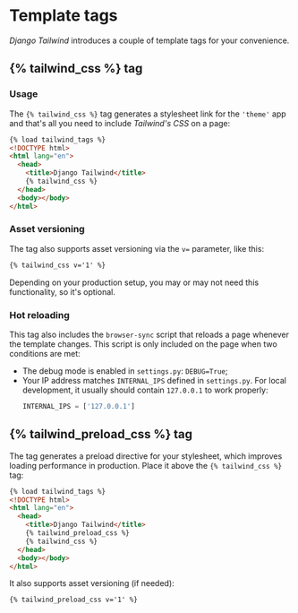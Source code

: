 # Template tags

_Django Tailwind_ introduces a couple of template tags for your convenience.

## {% tailwind_css %} tag

### Usage

The `{% tailwind_css %}` tag generates a stylesheet link for the `'theme'` app
and that's all you need to include _Tailwind's CSS_ on a page:

```html
{% load tailwind_tags %}
<!DOCTYPE html>
<html lang="en">
  <head>
    <title>Django Tailwind</title>
    {% tailwind_css %}
  </head>
  <body></body>
</html>
```

### Asset versioning

The tag also supports asset versioning via the `v=` parameter, like this:

```html
{% tailwind_css v='1' %}
```

Depending on your production setup, you may or may not need this functionality,
so it's optional.

### Hot reloading

This tag also includes the `browser-sync` script that reloads a page whenever
the template changes. This script is only included on the page when two
conditions are met:

- The debug mode is enabled in `settings.py`: `DEBUG=True`;
- Your IP address matches `INTERNAL_IPS` defined in `settings.py`. For local
  development, it usually should contain `127.0.0.1` to work properly:
  ```python
  INTERNAL_IPS = ['127.0.0.1']
  ```

## {% tailwind_preload_css %} tag

The tag generates a preload directive for your stylesheet, which improves
loading performance in production. Place it above the `{% tailwind_css %}` tag:

```html
{% load tailwind_tags %}
<!DOCTYPE html>
<html lang="en">
  <head>
    <title>Django Tailwind</title>
    {% tailwind_preload_css %}
    {% tailwind_css %}
  </head>
  <body></body>
</html>
```

It also supports asset versioning (if needed):

```html
{% tailwind_preload_css v='1' %}
```
